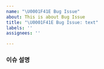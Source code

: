 ```yaml
---
name: "\U0001F41E Bug Issue"
about: This is about Bug Issue
title: "\U0001F41E Bug Issue: text"
labels: ''
assignees: ''

---
```


### 이슈 설명
